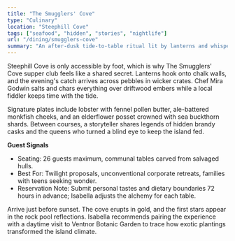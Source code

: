 ```yaml
---
title: "The Smugglers' Cove"
type: "Culinary"
location: "Steephill Cove"
tags: ["seafood", "hidden", "stories", "nightlife"]
url: "/dining/smugglers-cove"
summary: "An after-dusk tide-to-table ritual lit by lanterns and whispered folklore."
---
```


Steephill Cove is only accessible by foot, which is why The Smugglers' Cove supper club feels like a shared secret. Lanterns hook onto chalk walls, and the evening's catch arrives across pebbles in wicker crates. Chef Mira Godwin salts and chars everything over driftwood embers while a local fiddler keeps time with the tide.

Signature plates include lobster with fennel pollen butter, ale-battered monkfish cheeks, and an elderflower posset crowned with sea buckthorn shards. Between courses, a storyteller shares legends of hidden brandy casks and the queens who turned a blind eye to keep the island fed.

**Guest Signals**
- Seating: 26 guests maximum, communal tables carved from salvaged hulls.
- Best For: Twilight proposals, unconventional corporate retreats, families with teens seeking wonder.
- Reservation Note: Submit personal tastes and dietary boundaries 72 hours in advance; Isabella adjusts the alchemy for each table.

Arrive just before sunset. The cove erupts in gold, and the first stars appear in the rock pool reflections. Isabella recommends pairing the experience with a daytime visit to Ventnor Botanic Garden to trace how exotic plantings transformed the island climate.